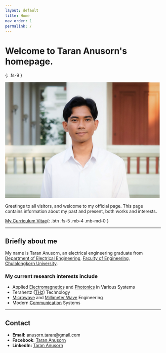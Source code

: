 ```yaml
---
layout: default
title: Home
nav_order: 1
permalink: /
---
```


# Welcome to Taran Anusorn's homepage.
{: .fs-9 }

<img src="pages\01_Home\9E.jpg" alt="my_pic" style="width:500px;"/>

Greetings to all visitors, and welcome to my official page. This page contains information about my past and present, both works and interests. 

[My Curriculum Vitae](/pages/01_Home/CV.pdf){: .btn .fs-5 .mb-4 .mb-md-0 }

---

## Briefly about me

My name is Taran Anusorn, an electrical engineering graduate from [Department of Electrical Engineering](https://ee.eng.chula.ac.th/), [Faculty of Engineering](https://www.eng.chula.ac.th/th/), [Chulalongkorn University](https://www.chula.ac.th/en/). 

### My current research interests include 
- Applied [Electromagnetics](https://en.wikipedia.org/wiki/Electromagnetism) and [Photonics](https://en.wikipedia.org/wiki/Photonics) in Various Systems
- Terahertz ([THz](https://en.wikipedia.org/wiki/Terahertz_radiation)) Technology
- [Microwave](https://en.wikipedia.org/wiki/Microwave_engineering) and [Millimeter Wave](https://en.wikipedia.org/wiki/Extremely_high_frequency) Engineering
- Modern [Communication](https://en.wikipedia.org/wiki/Communications_system#:~:text=A%20communications%20system%20or%20communication,to%20form%20an%20integrated%20whole.) Systems

---

## Contact

- **Email:** [anusorn.taran@gmail.com](anusorn.taran@gmail.com)
- **Facebook:** [Taran Anusorn](https://www.facebook.com/nineza.taran)
- **LinkedIn:** [Taran Anusorn](https://www.linkedin.com/in/taran-anusorn-7a4174230)